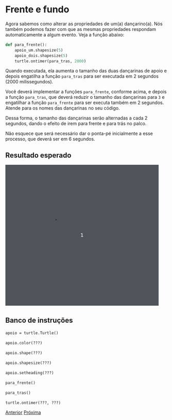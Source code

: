 # Frente e fundo

Agora sabemos como alterar as propriedades de um(a) dançarino(a). Nós também
podemos fazer com que as mesmas propriedades respondam automaticamente a
algum evento. Veja a função abaixo:

```python
def para_frente():
    apoio_um.shapesize(5)
    apoio_dois.shapesize(5)
    turtle.ontimer(para_tras, 2000) 
```

Quando executada, ela aumenta o tamanho das duas dançarinas de apoio e depois
engatilha a função `para_tras` para ser executada em 2 segundos (2000
milissegundos).

Você deverá implementar a funções `para_frente`, conforme acima, e depois a
função `para_tras`, que deverá reduzir o tamanho das dançarinas para `3` e
engatilhar a função `para_frente` para ser executa também em 2 segundos.
Atende para os nomes das dançarinas no seu código.

Dessa forma, o tamanho das dançarinas serão alternadas a cada 2 segundos,
dando o efeito de irem para frente e para trás no palco.

Não esquece que será necessário dar o ponta-pé inicialmente a esse processo,
que deverá ser em 6 segundos.

## Resultado esperado
![Dançarina de apoio](09_frente_fundo.gif "Dançarina de apoio")

## Banco de instruções

```apoio = turtle.Turtle()```

```apoio.color(???)```

```apoio.shape(???)```

```apoio.shapesize(???)```

```apoio.setheading(???)```

```para_frente()```

```para_tras()```

```turtle.ontimer(???, ???)```

[Anterior](08_propriedades_cor.md) [Próxima](10_mais_eventos.md)
